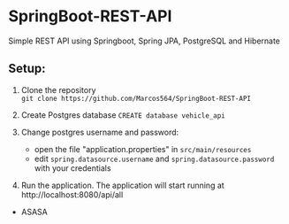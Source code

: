 # SpringBoot-REST-API
Simple REST API using Springboot, Spring JPA, PostgreSQL and Hibernate

## Setup:
1. Clone the repository <br>
   `git clone https://github.com/Marcos564/SpringBoot-REST-API`

2. Create Postgres database
   `CREATE database vehicle_api`

3. Change postgres username and password:
   - open the file "application.properties" in `src/main/resources` <br>
   - edit `spring.datasource.username` and `spring.datasource.password` with your credentials

4. Run the application.
   The application will start running at http://localhost:8080/api/all 

* ASASA
